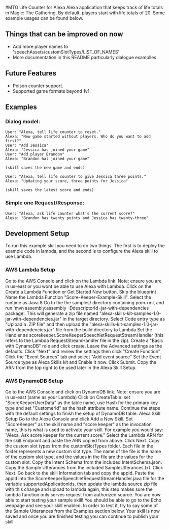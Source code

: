 #MTG Life Counter for Alexa
Alexa application that keeps track of life totals in Magic:  The Gathering.  By default, players start with life totals of 20.  Some example usages can be found below.

## Things that can be improved on now
- Add more player names to 'speechAssets/customSlotTypes/LIST_OF_NAMES'
- More documentation in this README particularly dialogue examplles

## Future Features

- Poison counter support.
- Supported game formats beyond 1v1.

## Examples

### Dialog model:
    User: "Alexa, tell life counter to reset."
    Alexa: "New game started without players. Who do you want to add first?"
    User: "Add Jessica"
    Alexa: "Jessica has joined your game"
    User: "Add player Brandon"
    Alexa: "Brandon has joined your game"

    (skill saves the new game and ends)

    User: "Alexa, tell life counter to give Jessica three points."
    Alexa: "Updating your score, three points for Jessica"

    (skill saves the latest score and ends)

### Simple one Request/Response:
    User: "Alexa, ask life counter what's the current score?"
    Alexa: "Brandon has twenty points and Jessica has twenty-three"

## Development Setup

To run this example skill you need to do two things. The first is to deploy the example code in lambda, and the second is to configure the Alexa skill to use Lambda.

### AWS Lambda Setup
Go to the AWS Console and click on the Lambda link. Note: ensure you are in us-east or you wont be able to use Alexa with Lambda.
Click on the Create a Lambda Function or Get Started Now button.
Skip the blueprint
Name the Lambda Function "Score-Keeper-Example-Skill".
Select the runtime as Java 8
Go to the the samples/ directory containing pom.xml, and run 'mvn assembly:assembly -DdescriptorId=jar-with-dependencies package'. This will generate a zip file named "alexa-skills-kit-samples-1.0-jar-with-dependencies.jar" in the target directory.
Select Code entry type as "Upload a .ZIP file" and then upload the "alexa-skills-kit-samples-1.0-jar-with-dependencies.jar" file from the build directory to Lambda
Set the Handler as scorekeeper.ScoreKeeperSpeechletRequestStreamHandler (this refers to the Lambda RequestStreamHandler file in the zip).
Create a "Basic with DynamoDB" role and click create.
Leave the Advanced settings as the defaults.
Click "Next" and review the settings then click "Create Function"
Click the "Event Sources" tab and select "Add event source"
Set the Event Source type as Alexa Skills kit and Enable it now. Click Submit.
Copy the ARN from the top right to be used later in the Alexa Skill Setup.

### AWS DynamoDB Setup
Go to the AWS Console and click on DynamoDB link. Note: ensure you are in us-east (same as your Lambda)
Click on CreateTable: set "ScoreKeeperUserData" as the table name, use Hash for the primary key type and set "CustomerId" as the hash attribute name.
Continue the steps with the default settings to finish the setup of DynamoDB table.
Alexa Skill Setup
Go to the Alexa Console and click Add a New Skill.
Set "ScoreKeeper" as the skill name and "score keeper" as the invocation name, this is what is used to activate your skill. For example you would say: "Alexa, Ask score keeper for the current score."
Select the Lambda ARN for the skill Endpoint and paste the ARN copied from above. Click Next.
Copy the custom slot types from the customSlotTypes folder. Each file in the folder represents a new custom slot type. The name of the file is the name of the custom slot type, and the values in the file are the values for the custom slot.
Copy the Intent Schema from the included IntentSchema.json.
Copy the Sample Utterances from the included SampleUtterances.txt. Click Next.
Go back to the skill Information tab and copy the appId. Paste the appId into the ScoreKeeperSpeechletRequestStreamHandler.java file for the variable supportedApplicationIds, then update the lambda source zip file with this change and upload to lambda again, this step makes sure the lambda function only serves request from authorized source.
You are now able to start testing your sample skill! You should be able to go to the Echo webpage and see your skill enabled.
In order to test it, try to say some of the Sample Utterances from the Examples section below.
Your skill is now saved and once you are finished testing you can continue to publish your skill

